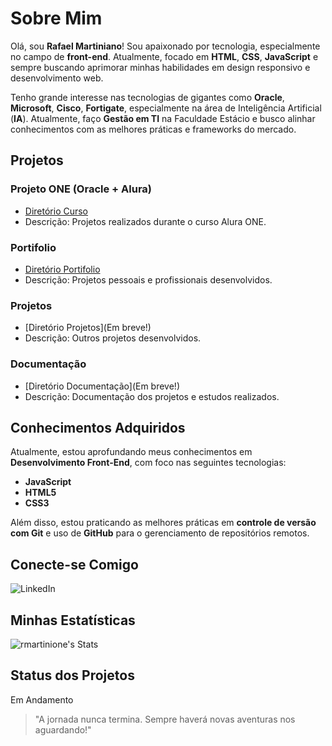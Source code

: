 # Sobre Mim

Olá, sou **Rafael Martiniano**! Sou apaixonado por tecnologia, especialmente no campo de **front-end**. Atualmente, focado em **HTML**, **CSS**, **JavaScript** e sempre buscando aprimorar minhas habilidades em design responsivo e desenvolvimento web.

Tenho grande interesse nas tecnologias de gigantes como **Oracle**, **Microsoft**, **Cisco**, **Fortigate**, especialmente na área de Inteligência Artificial (**IA**). Atualmente, faço **Gestão em TI** na Faculdade Estácio e busco alinhar conhecimentos com as melhores práticas e frameworks do mercado.

## Projetos

### Projeto ONE (Oracle + Alura)
- [Diretório Curso](https://github.com/rmartinione/Portifolio/tree/portifolio/Alura)
- Descrição: Projetos realizados durante o curso Alura ONE.

### Portifolio
- [Diretório Portifolio](https://github.com/rmartinione/Portifolio)
- Descrição: Projetos pessoais e profissionais desenvolvidos.

### Projetos
- [Diretório Projetos](Em breve!)
- Descrição: Outros projetos desenvolvidos.

### Documentação
- [Diretório Documentação](Em breve!)
- Descrição: Documentação dos projetos e estudos realizados.

## Conhecimentos Adquiridos

Atualmente, estou aprofundando meus conhecimentos em **Desenvolvimento Front-End**, com foco nas seguintes tecnologias:
- **JavaScript**
- **HTML5**
- **CSS3**

Além disso, estou praticando as melhores práticas em **controle de versão com Git** e uso de **GitHub** para o gerenciamento de repositórios remotos.

## Conecte-se Comigo

<a href="https://www.linkedin.com/in/rafael-martiniano?trk=profile-badge" target="_blank" style="text-decoration: none;">
    <img src="https://img.shields.io/badge/LinkedIn-0077B5?style=for-the-badge&logo=linkedin&logoColor=white" alt="LinkedIn">
</a>

## Minhas Estatísticas

![rmartinione's Stats](https://github-readme-stats.vercel.app/api?username=rmartinione&theme=tokyonight&show_icons=true&hide_border=false&count_private=false)

## Status dos Projetos

Em Andamento

> "A jornada nunca termina. Sempre haverá novas aventuras nos aguardando!"
